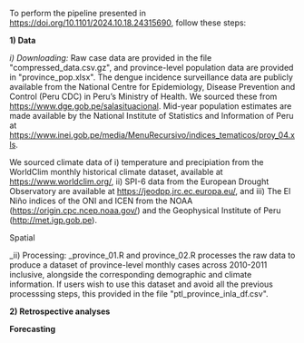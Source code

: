 To perform the pipeline presented in https://doi.org/10.1101/2024.10.18.24315690, follow these steps:

**1) Data**

_i) Downloading:_ Raw case data are provided in the file "compressed_data.csv.gz", and province-level population data are provided in "province_pop.xlsx".
The dengue incidence surveillance data are publicly available from the National Centre for Epidemiology, Disease Prevention and Control (Peru CDC) in Peru’s Ministry of Health. We sourced these from https://www.dge.gob.pe/salasituacional. Mid-year population estimates are made available by the National Institute of Statistics and Information of Peru at https://www.inei.gob.pe/media/MenuRecursivo/indices_tematicos/proy_04.xls. 

We sourced climate data of i) temperature and precipiation from the WorldClim monthly historical climate dataset, available at https://www.worldclim.org/, ii) SPI-6 data from the European Drought Observatory are available at https://jeodpp.jrc.ec.europa.eu/, and iii) The El Niño indices of the ONI and ICEN from the NOAA (https://origin.cpc.ncep.noaa.gov/) and the Geophysical Institute of Peru (http://met.igp.gob.pe). 

Spatial 

_ii) Processing: _province_01.R and province_02.R processes the raw data to produce a dataset of province-level monthly cases across 2010-2011 inclusive, alongside the corresponding demographic and climate information. 
If users wish to use this dataset and avoid all the previous processsing steps, this provided in the file "ptl_province_inla_df.csv".

**2) Retrospective analyses**

**Forecasting**
